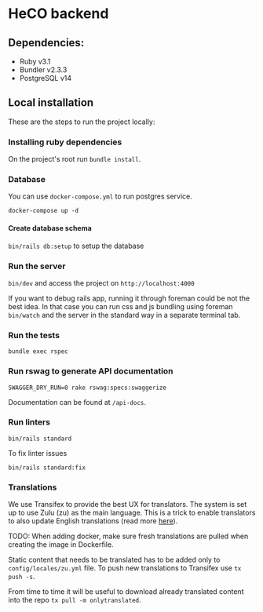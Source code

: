 # HeCO backend

## Dependencies:

- Ruby v3.1
- Bundler v2.3.3
- PostgreSQL v14

## Local installation

These are the steps to run the project locally:

### Installing ruby dependencies

On the project's root run `bundle install`.

### Database

You can use `docker-compose.yml` to run postgres service.

`docker-compose up -d`

#### Create database schema

`bin/rails db:setup` to setup the database

### Run the server

`bin/dev` and access the project on `http://localhost:4000`

If you want to debug rails app, running it through foreman could be not the best idea. In that case you can run css and js bundling
using foreman `bin/watch` and the server in the standard way in a separate terminal tab.

### Run the tests

`bundle exec rspec`

### Run rswag to generate API documentation

`SWAGGER_DRY_RUN=0 rake rswag:specs:swaggerize`

Documentation can be found at `/api-docs`.

### Run linters

`bin/rails standard`

To fix linter issues

`bin/rails standard:fix`

### Translations

We use Transifex to provide the best UX for translators. The system is set up to use Zulu (zu) as the main language. This is a trick to enable translators to also update English translations (read more [here](https://github.com/Vizzuality/heco-invest/tree/develop/frontend#translations)).

TODO: When adding docker, make sure fresh translations are pulled when creating the image in Dockerfile.

Static content that needs to be translated has to be added only to `config/locales/zu.yml` file. To push new translations to Transifex use `tx push -s`.

From time to time it will be useful to download already translated content into the repo `tx pull -m onlytranslated`.
